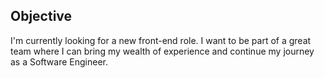 ## Objective

I'm currently looking for a new front-end role. I want to be part of a great team
where I can bring my wealth of experience and continue my journey as a Software Engineer.
